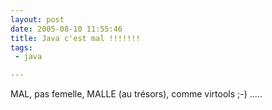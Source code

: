 ```yaml
---
layout: post
date: 2005-08-10 11:55:46
title: Java c'est mal !!!!!!!
tags:
 - java

---
```


MAL, pas femelle, MALLE (au trésors), comme virtools ;-) .....
